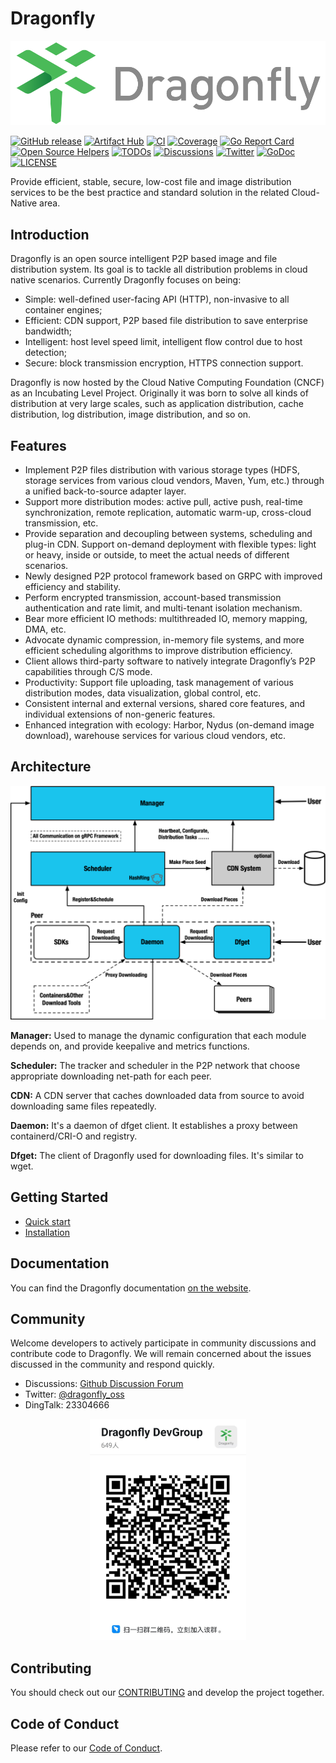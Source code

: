 # Dragonfly

![alt][logo-linear]

[![GitHub release](https://img.shields.io/github/release/dragonflyoss/Dragonfly2.svg)](https://github.com/dragonflyoss/Dragonfly2/releases)
[![Artifact Hub](https://img.shields.io/endpoint?url=https://artifacthub.io/badge/repository/dragonfly)](https://artifacthub.io/packages/search?repo=dragonfly)
[![CI](https://github.com/dragonflyoss/Dragonfly2/actions/workflows/ci.yml/badge.svg?branch=main)](https://github.com/dragonflyoss/Dragonfly2/actions/workflows/ci.yml)
[![Coverage](https://codecov.io/gh/dragonflyoss/Dragonfly2/branch/main/graph/badge.svg)](https://codecov.io/gh/dragonflyoss/Dragonfly2)
[![Go Report Card](https://goreportcard.com/badge/github.com/dragonflyoss/Dragonfly2?style=flat-square)](https://goreportcard.com/report/github.com/dragonflyoss/Dragonfly2)
[![Open Source Helpers](https://www.codetriage.com/dragonflyoss/dragonfly2/badges/users.svg)](https://www.codetriage.com/dragonflyoss/dragonfly2)
[![TODOs](https://badgen.net/https/api.tickgit.com/badgen/github.com/dragonflyoss/Dragonfly2/main)](https://www.tickgit.com/browse?repo=github.com/dragonflyoss/Dragonfly2&branch=main)
[![Discussions](https://img.shields.io/badge/discussions-on%20github-blue?style=flat-square)](https://github.com/dragonflyoss/Dragonfly2/discussions)
[![Twitter](https://img.shields.io/twitter/url?style=social&url=https%3A%2F%2Ftwitter.com%2Fdragonfly_oss)](https://twitter.com/dragonfly_oss)
[![GoDoc](https://godoc.org/github.com/dragonflyoss/Dragonfly2?status.svg)](https://godoc.org/github.com/dragonflyoss/Dragonfly2)
[![LICENSE](https://img.shields.io/github/license/dragonflyoss/Dragonfly2.svg?style=flat-square)](https://github.com/dragonflyoss/Dragonfly2/blob/main/LICENSE)

Provide efficient, stable, secure, low-cost file and image distribution services to be the best practice and standard solution in the related Cloud-Native area.

## Introduction

Dragonfly is an open source intelligent P2P based image and file distribution system. Its goal is to tackle all distribution problems in cloud native scenarios. Currently Dragonfly focuses on being:

- Simple: well-defined user-facing API (HTTP), non-invasive to all container engines;
- Efficient: CDN support, P2P based file distribution to save enterprise bandwidth;
- Intelligent: host level speed limit, intelligent flow control due to host detection;
- Secure: block transmission encryption, HTTPS connection support.

Dragonfly is now hosted by the Cloud Native Computing Foundation (CNCF) as an Incubating Level Project. Originally it was born to solve all kinds of distribution at very large scales, such as application distribution, cache distribution, log distribution, image distribution, and so on.

## Features

- Implement P2P files distribution with various storage types (HDFS, storage services from various cloud vendors, Maven, Yum, etc.) through a unified back-to-source adapter layer.
- Support more distribution modes: active pull, active push, real-time synchronization, remote replication, automatic warm-up, cross-cloud transmission, etc.
-  Provide separation and decoupling between systems, scheduling and plug-in CDN. Support on-demand deployment with flexible types: light or heavy, inside or outside, to meet the actual needs of different scenarios.
- Newly designed P2P protocol framework based on GRPC with improved efficiency and stability.
- Perform encrypted transmission, account-based transmission authentication and rate limit, and multi-tenant isolation mechanism.
- Bear more efficient IO methods: multithreaded IO, memory mapping, DMA, etc.
- Advocate dynamic compression, in-memory file systems, and more efficient scheduling algorithms to improve distribution efficiency.
- Client allows third-party software to natively integrate Dragonfly’s P2P capabilities through C/S mode.
- Productivity: Support file uploading, task management of various distribution modes, data visualization, global control, etc.
- Consistent internal and external versions, shared core features, and individual extensions of non-generic features.
- Enhanced integration with ecology: Harbor, Nydus (on-demand image download), warehouse services for various cloud vendors, etc.

## Architecture

![alt][arch]

**Manager:** Used to manage the dynamic configuration that each module depends on, and provide keepalive and metrics functions.

**Scheduler:** The tracker and scheduler in the P2P network that choose appropriate downloading net-path for each peer.

**CDN:** A CDN server that caches downloaded data from source to avoid downloading same files repeatedly.

**Daemon:** It's a daemon of dfget client. It establishes a proxy between containerd/CRI-O and registry.

**Dfget:** The client of Dragonfly used for downloading files. It's similar to wget.

## Getting Started

- [Quick start][quickstart]
- [Installation][installation]

## Documentation
You can find the Dragonfly documentation [on the website][website].

## Community
Welcome developers to actively participate in community discussions and contribute code to Dragonfly. We will remain concerned about the issues discussed in the community and respond quickly.

- Discussions: [Github Discussion Forum][discussion]
- Twitter: [@dragonfly_oss](https://twitter.com/dragonfly_oss)
- DingTalk: 23304666

<div align="center">
  <img src="docs/en/images/community/dingtalk-group.jpeg" width="250" title="dingtalk">
</div>

## Contributing
You should check out our [CONTRIBUTING][contributing] and develop the project together.

## Code of Conduct
Please refer to our [Code of Conduct][codeconduct].

[arch]: docs/en/images/arch.png
[logo-linear]: docs/en/images/logo/dragonfly-linear.svg
[quickstart]: docs/en/user-guide/quick-start.md
[installation]: docs/en/user-guide/install/README.md
[website]: https://d7y.io
[discussion]: https://github.com/dragonflyoss/Dragonfly2/discussions
[contributing]: CONTRIBUTING.md
[codeconduct]: CODE_OF_CONDUCT.md
